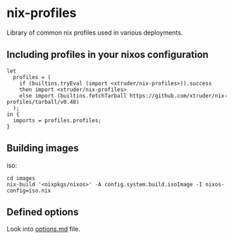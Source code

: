 # nix-profiles

Library of common nix profiles used in various deployments.

## Including profiles in your nixos configuration

```
let
  profiles = (
    if (builtins.tryEval (import <xtruder/nix-profiles>)).success
    then import <xtruder/nix-profiles>
    else import (builtins.fetchTarball https://github.com/xtruder/nix-profiles/tarball/v0.48)
  );
in {
  imports = profiles.profiles;
}
```

## Building images

iso:

```
cd images
nix-build '<nixpkgs/nixos>' -A config.system.build.isoImage -I nixos-config=iso.nix
```

## Defined options

Look into [options.md](options.md) file.

